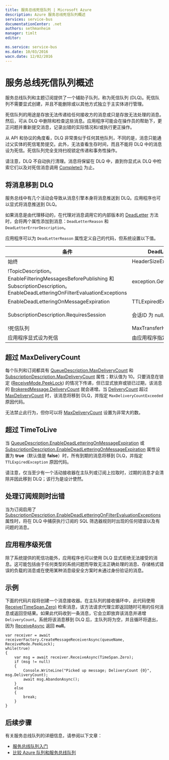```yaml
---
title: 服务总线死信队列 | Microsoft Azure
description: Azure 服务总线死信队列概述
services: service-bus
documentationCenter: .net
authors: sethmanheim
manager: timlt
editor: 

ms.service: service-bus
ms.date: 10/03/2016
wacn.date: 12/02/2016
---
```


# 服务总线死信队列概述

服务总线队列和主题订阅提供了一个辅助子队列，称为死信队列 (DLQ)。死信队列不需要显式创建，并且不能删除或以其他方式独立于主实体进行管理。

死信队列的用途是存放无法传递给任何接收方的消息或只是存放无法处理的消息。然后，可从 DLQ 中删除和检查这些消息。应用程序可能会在操作员的帮助下，更正问题并重新提交消息，记录出错的实际情况和/或执行更正操作。

从 API 和协议的角度看，DLQ 非常类似于任何其他队列，不同的是，消息只能通过父实体的死信笔势提交。此外，无法查看生存时间，而且不能将 DLQ 中的消息设为死信。死信队列完全支持扫视锁定传递和事务性操作。

请注意，DLQ 不自动执行清理。消息将保留在 DLQ 中，直到你显式从 DLQ 中检索它们以及对死信消息调用 [Complete()](https://msdn.microsoft.com/zh-cn/library/azure/microsoft.servicebus.messaging.brokeredmessage.completeasync.aspx) 为止。

## 将消息移到 DLQ

服务总线中有几个活动会导致从消息引擎本身将消息推送到 DLQ。应用程序也可以显式将消息推送到 DLQ。

如果消息是由代理移动的，在代理对消息调用它的内部版本的 [DeadLetter](https://msdn.microsoft.com/zh-cn/library/azure/hh291941.aspx) 方法时，会将两个属性添加到消息：`DeadLetterReason` 和 `DeadLetterErrorDescription`。

应用程序可以为 `DeadLetterReason` 属性定义自己的代码，但系统设置以下值。

| 条件 | DeadLetterReason | DeadLetterErrorDescription |
|---------------------------------------------------------------------------------------------------------------------------------------|-----------------------------|----------------------------------------------------------------------------------|
| 始终 | HeaderSizeExceeded | 已超过此流的大小配额。 |
| !TopicDescription。<br />EnableFilteringMessagesBeforePublishing 和 SubscriptionDescription。<br />EnableDeadLetteringOnFilterEvaluationExceptions | exception.GetType().Name | exception.Message |
| EnableDeadLetteringOnMessageExpiration | TTLExpiredException | 消息过期并已设为死信。 |
| SubscriptionDescription.RequiresSession | 会话ID 为 null。 | 启用会话的实体不允许使用会话标识符为 null 的消息。 |
| !死信队列 | MaxTransferHopCountExceeded | Null |
| 应用程序显式设为死信 | 由应用程序指定 | 由应用程序指定 |

## 超过 MaxDeliveryCount

每个队列和订阅都具有 [QueueDescription.MaxDeliveryCount](https://msdn.microsoft.com/zh-cn/library/azure/microsoft.servicebus.messaging.queuedescription.maxdeliverycount.aspx) 和 [SubscriptionDescription.MaxDeliveryCount](https://msdn.microsoft.com/zh-cn/library/azure/microsoft.servicebus.messaging.subscriptiondescription.maxdeliverycount.aspx) 属性；默认值为 10。只要消息在锁定 ([ReceiveMode.PeekLock](https://msdn.microsoft.com/zh-cn/library/azure/microsoft.servicebus.messaging.receivemode.aspx)) 的情况下传递，但已显式放弃或锁已过期，该消息的 [BrokeredMessage.DeliveryCount](https://msdn.microsoft.com/zh-cn/library/azure/microsoft.servicebus.messaging.brokeredmessage.deliverycount.aspx) 就会递增。当 [DeliveryCount](https://msdn.microsoft.com/zh-cn/library/azure/microsoft.servicebus.messaging.brokeredmessage.deliverycount.aspx) 超过 [MaxDeliveryCount](https://msdn.microsoft.com/zh-cn/library/azure/microsoft.servicebus.messaging.queuedescription.maxdeliverycount.aspx) 时，该消息将移到 DLQ，并指定 `MaxDeliveryCountExceeded` 原因代码。

无法禁止此行为，但你可以将 [MaxDeliveryCount](https://msdn.microsoft.com/zh-cn/library/azure/microsoft.servicebus.messaging.queuedescription.maxdeliverycount.aspx) 设置为非常大的数。

## 超过 TimeToLive

当 [QueueDescription.EnableDeadLetteringOnMessageExpiration](https://msdn.microsoft.com/zh-cn/library/azure/microsoft.servicebus.messaging.queuedescription.enabledeadletteringonmessageexpiration.aspx) 或 [SubscriptionDescription.EnableDeadLetteringOnMessageExpiration](https://msdn.microsoft.com/zh-cn/library/azure/microsoft.servicebus.messaging.subscriptiondescription.enabledeadletteringonmessageexpiration.aspx) 属性设置为 **true**（默认值是 **false**）时，所有到期的消息将移到 DLQ，并指定 `TTLExpiredException` 原因代码。

请注意，仅当至少有一个活动接收器在主队列或订阅上拉取时，过期的消息才会清除并因此移到 DLQ；该行为是设计使然。

## 处理订阅规则时出错

当为订阅启用了 [SubscriptionDescription.EnableDeadLetteringOnFilterEvaluationExceptions](https://msdn.microsoft.com/zh-cn/library/azure/microsoft.servicebus.messaging.subscriptiondescription.enabledeadletteringonfilterevaluationexceptions.aspx) 属性时，将在 DLQ 中捕获执行订阅的 SQL 筛选器规则时出现的任何错误以及有问题的消息。

## 应用程序级死信

除了系统提供的死信功能外，应用程序也可以使用 DLQ 显式拒绝无法接受的消息。这可能包括由于任何类型的系统问题而导致无法正确处理的消息、存储格式错误的负载的消息或在使用某种消息级安全方案时未通过身份验证的消息。

## 示例

下面的代码片段将创建一个消息接收器。在主队列的接收循环中，此代码使用 [Receive(TimeSpan.Zero)](https://msdn.microsoft.com/zh-cn/library/azure/dn130350.aspx) 检索消息，该方法请求代理立即返回随时可用的任何消息或返回空结果。如果此代码收到一条消息，它会立即放弃该消息并递增 `DeliveryCount`。系统将该消息移到 DLQ 后，主队列将为空，并且循环将退出，因为 [ReceiveAsync](https://msdn.microsoft.com/zh-cn/library/azure/dn130350.aspx) 返回 **null**。

```
var receiver = await receiverFactory.CreateMessageReceiverAsync(queueName, ReceiveMode.PeekLock);
while(true)
{
    var msg = await receiver.ReceiveAsync(TimeSpan.Zero);
    if (msg != null)
    {
        Console.WriteLine("Picked up message; DeliveryCount {0}", msg.DeliveryCount);
        await msg.AbandonAsync();
    }
    else
    {
        break;
    }
}
```

## 后续步骤

有关服务总线队列的详细信息，请参阅以下文章：

- [服务总线队列入门](./service-bus-dotnet-get-started-with-queues.md)
- [比较 Azure 队列和服务总线队列](./service-bus-azure-and-service-bus-queues-compared-contrasted.md)

<!---HONumber=Mooncake_0328_2016-->